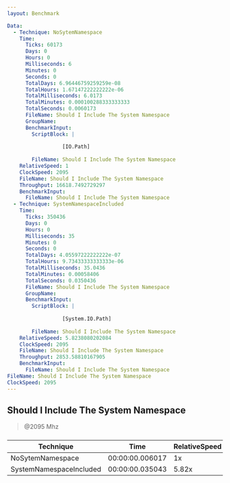 ```yaml
---
layout: Benchmark

Data: 
  - Technique: NoSytemNamespace
    Time: 
      Ticks: 60173
      Days: 0
      Hours: 0
      Milliseconds: 6
      Minutes: 0
      Seconds: 0
      TotalDays: 6.96446759259259e-08
      TotalHours: 1.67147222222222e-06
      TotalMilliseconds: 6.0173
      TotalMinutes: 0.000100288333333333
      TotalSeconds: 0.0060173
      FileName: Should I Include The System Namespace
      GroupName: 
      BenchmarkInput: 
        ScriptBlock: |
          
                  [IO.Path]
              
        FileName: Should I Include The System Namespace
    RelativeSpeed: 1
    ClockSpeed: 2095
    FileName: Should I Include The System Namespace
    Throughput: 16618.7492729297
    BenchmarkInput: 
      FileName: Should I Include The System Namespace
  - Technique: SystemNamespaceIncluded
    Time: 
      Ticks: 350436
      Days: 0
      Hours: 0
      Milliseconds: 35
      Minutes: 0
      Seconds: 0
      TotalDays: 4.05597222222222e-07
      TotalHours: 9.73433333333333e-06
      TotalMilliseconds: 35.0436
      TotalMinutes: 0.00058406
      TotalSeconds: 0.0350436
      FileName: Should I Include The System Namespace
      GroupName: 
      BenchmarkInput: 
        ScriptBlock: |
          
                  [System.IO.Path]
              
        FileName: Should I Include The System Namespace
    RelativeSpeed: 5.8238080202084
    ClockSpeed: 2095
    FileName: Should I Include The System Namespace
    Throughput: 2853.58810167905
    BenchmarkInput: 
      FileName: Should I Include The System Namespace
FileName: Should I Include The System Namespace
ClockSpeed: 2095
---
```

Should I Include The System Namespace
-------------------------------------
> @2095 Mhz


### 


|Technique              |Time           |RelativeSpeed|Throughput|
|-----------------------|---------------|-------------|----------|
|NoSytemNamespace       |00:00:00.006017|1x           |16618.75/s|
|SystemNamespaceIncluded|00:00:00.035043|5.82x        |2853.59/s |
